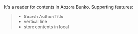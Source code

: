 It's a reader for contents in Aozora Bunko.
Supporting features:
> - Search Author/Title
> - vertical line
> - store contents in local.
